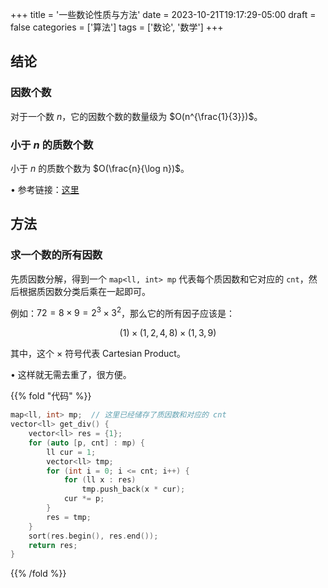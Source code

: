 +++
title = '一些数论性质与方法'
date = 2023-10-21T19:17:29-05:00
draft = false
categories = ['算法']
tags = ['数论', '数学']
+++

## 结论

### 因数个数

对于一个数 $n$，它的因数个数的数量级为 $O(n^{\frac{1}{3}})$。

### 小于 $n$ 的质数个数

小于 $n$ 的质数个数为 $O(\frac{n}{\log n})$。

• 参考链接：[这里](https://en.wikipedia.org/wiki/Prime_number_theorem)

## 方法

### 求一个数的所有因数

先质因数分解，得到一个 `map<ll, int> mp` 代表每个质因数和它对应的 `cnt`，然后根据质因数分类后乘在一起即可。

例如：$72=8 \times 9=2^3 \times 3^2$，那么它的所有因子应该是：

$$(1) \times (1, 2, 4, 8) \times (1, 3, 9)$$

其中，这个 $\times$ 符号代表 Cartesian Product。

• 这样就无需去重了，很方便。

{{% fold "代码" %}}

```cpp
map<ll, int> mp;  // 这里已经储存了质因数和对应的 cnt
vector<ll> get_div() {
    vector<ll> res = {1};
    for (auto [p, cnt] : mp) {
        ll cur = 1;
        vector<ll> tmp;
        for (int i = 0; i <= cnt; i++) {
            for (ll x : res)
                tmp.push_back(x * cur);
            cur *= p;
        }
        res = tmp;
    }
    sort(res.begin(), res.end());
    return res;
}
```

{{% /fold %}}








